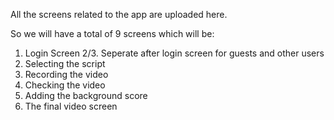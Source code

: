 All the screens related to the app are uploaded here.


So we will have a total of 9 screens which will be:
1. Login Screen
2/3. Seperate after login screen for guests and other users
4. Selecting the script
5. Recording the video
6. Checking the video
7. Adding  the background score
8. The final video screen


